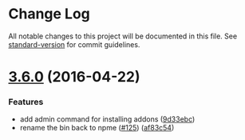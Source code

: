 # Change Log

All notable changes to this project will be documented in this file. See [standard-version](https://github.com/conventional-changelog/standard-version) for commit guidelines.

<a name="3.6.0"></a>
# [3.6.0](https://github.com/npm/npme-installer/compare/v3.5.0...v3.6.0) (2016-04-22)


### Features

* add admin command for installing addons ([9d33ebc](https://github.com/npm/npme-installer/commit/9d33ebc))
* rename the bin back to npme ([#125](https://github.com/npm/npme-installer/issues/125)) ([af83c54](https://github.com/npm/npme-installer/commit/af83c54))
